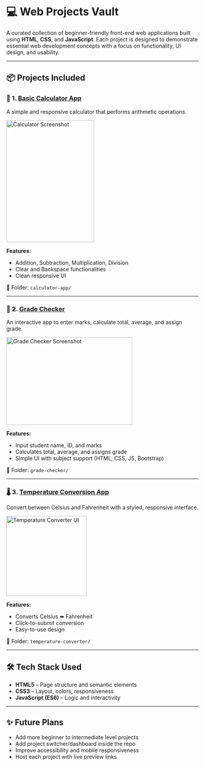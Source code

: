 
# 💻 Web Projects Vault

A curated collection of beginner-friendly front-end web applications built using **HTML**, **CSS**, and **JavaScript**. Each project is designed to demonstrate essential web development concepts with a focus on functionality, UI design, and usability.

---

## 📦 Projects Included

### 🔢 1. [Basic Calculator App](./calculator-app)

A simple and responsive calculator that performs arithmetic operations.

<img width="230" height="320" alt="Calculator Screenshot" src="https://github.com/user-attachments/assets/f94407ac-b382-4fba-900f-93e90ae893a2" />

**Features:**
- Addition, Subtraction, Multiplication, Division
- Clear and Backspace functionalities
- Clean responsive UI

📁 Folder: `calculator-app/`

---

### 📝 2. [Grade Checker](./grade-checker)

An interactive app to enter marks, calculate total, average, and assign grade.

<img width="330" height="230" alt="Grade Checker Screenshot" src="https://github.com/user-attachments/assets/586ae051-554b-403d-941a-8b8fee608e62" />

**Features:**
- Input student name, ID, and marks
- Calculates total, average, and assigns grade
- Simple UI with subject support (HTML, CSS, JS, Bootstrap)

📁 Folder: `grade-checker/`

---

### 🌡️ 3. [Temperature Conversion App](./temperature-converter)

Convert between Celsius and Fahrenheit with a styled, responsive interface.

<img width="210" height="210" alt="Temperature Converter UI" src="https://github.com/user-attachments/assets/cb13d0a8-06fe-44b2-b889-b823fbbe3a9a" />

**Features:**
- Converts Celsius ⬌ Fahrenheit
- Click-to-submit conversion
- Easy-to-use design

📁 Folder: `temperature-converter/`

---


## 🛠️ Tech Stack Used

* **HTML5** – Page structure and semantic elements
* **CSS3** – Layout, colors, responsiveness
* **JavaScript (ES6)** – Logic and interactivity

---

## ✨ Future Plans

* Add more beginner to intermediate level projects
* Add project switcher/dashboard inside the repo
* Improve accessibility and mobile responsiveness
* Host each project with live preview links



